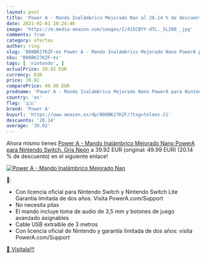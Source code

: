 ```yaml
---
layout: post
title: 'Power A - Mando Inalámbrico Mejorado Nan al 20.14 % de descuento'
date: 2021-02-01 10:24:46
image: 'https://m.media-amazon.com/images/I/415CBYY-dTL._SL200_.jpg'
comments: true
category: ofertas
author: ring
slug: 'B08BK27KZF-es Power A - Mando Inalámbrico Mejorado Nano PowerA para...'
sku: 'B08BK27KZF-es'
tags: [ 'nintendo', ]
actualPrice: 39.92 EUR
currency: EUR
price: 39.92
comparePrice: 49.99 EUR
prodname: 'Power A - Mando Inalámbrico Mejorado Nano PowerA para Nintendo Switch. Gris Neón'
country: 'es'
flag: '🇪🇸'
brand: 'Power A'
buyurl: 'https://www.amazon.es/dp/B08BK27KZF/?tag=tolees-21'
descuento: '20.14'
average: '39.92'
---
```


Ahora mismo tienes [Power A - Mando Inalámbrico Mejorado Nano PowerA para Nintendo Switch. Gris Neón](https://www.amazon.es/dp/B08BK27KZF/?tag=tolees-21) a 39.92 EUR (original: 49.99 EUR) (20.14 %  de descuento) en el siguiente enlace!

[![Power A - Mando Inalámbrico Mejorado Nan](https://m.media-amazon.com/images/I/415CBYY-dTL._SL200_.jpg)](https://www.amazon.es/dp/B08BK27KZF/?tag=tolees-21)

🔎:

- Con licencia oficial para Nintendo Switch y Nintendo Switch Lite Garantía limitada de dos años. Visita PowerA.com/Support
- No necesita pilas
- El mando incluye toma de audio de 3,5 mm y botones de juego avanzado asignables
- Cable USB extraíble de 3 metros
- Con licencia oficial de Nintendo y garantía limitada de dos años: visita PowerA.com/Support

[🛒 Visítala!!!](https://www.amazon.es/dp/B08BK27KZF/?tag=tolees-21)
